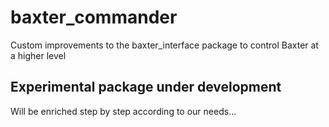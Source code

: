 # baxter_commander
Custom improvements to the baxter_interface package to control Baxter at a higher level

## Experimental package under development
Will be enriched step by step according to our needs...
